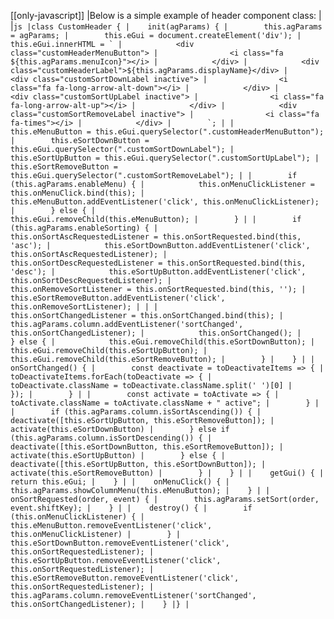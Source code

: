 [[only-javascript]]
|Below is a simple example of header component class:
|
|```js
|class CustomHeader {
|    init(agParams) {
|        this.agParams = agParams;
|        this.eGui = document.createElement('div');
|        this.eGui.innerHTML = `
|            <div class="customHeaderMenuButton">
|                <i class="fa ${this.agParams.menuIcon}"></i>
|            </div>
|            <div class="customHeaderLabel">${this.agParams.displayName}</div>
|            <div class="customSortDownLabel inactive">
|                <i class="fa fa-long-arrow-alt-down"></i>
|            </div>
|            <div class="customSortUpLabel inactive">
|                <i class="fa fa-long-arrow-alt-up"></i>
|            </div>
|            <div class="customSortRemoveLabel inactive">
|                <i class="fa fa-times"></i>
|            </div>
|        `;
|
|        this.eMenuButton = this.eGui.querySelector(".customHeaderMenuButton");
|        this.eSortDownButton = this.eGui.querySelector(".customSortDownLabel");
|        this.eSortUpButton = this.eGui.querySelector(".customSortUpLabel");
|        this.eSortRemoveButton = this.eGui.querySelector(".customSortRemoveLabel");
|
|        if (this.agParams.enableMenu) {
|            this.onMenuClickListener = this.onMenuClick.bind(this);
|            this.eMenuButton.addEventListener('click', this.onMenuClickListener);
|        } else {
|            this.eGui.removeChild(this.eMenuButton);
|        }
|
|        if (this.agParams.enableSorting) {
|            this.onSortAscRequestedListener = this.onSortRequested.bind(this, 'asc');
|            this.eSortDownButton.addEventListener('click', this.onSortAscRequestedListener);
|            this.onSortDescRequestedListener = this.onSortRequested.bind(this, 'desc');
|            this.eSortUpButton.addEventListener('click', this.onSortDescRequestedListener);
|            this.onRemoveSortListener = this.onSortRequested.bind(this, '');
|            this.eSortRemoveButton.addEventListener('click', this.onRemoveSortListener);
|
|
|            this.onSortChangedListener = this.onSortChanged.bind(this);
|            this.agParams.column.addEventListener('sortChanged', this.onSortChangedListener);
|            this.onSortChanged();
|        } else {
|            this.eGui.removeChild(this.eSortDownButton);
|            this.eGui.removeChild(this.eSortUpButton);
|            this.eGui.removeChild(this.eSortRemoveButton);
|        }
|    }
|
|    onSortChanged() {
|        const deactivate = toDeactivateItems => {
|            toDeactivateItems.forEach(toDeactivate => {
|                toDeactivate.className = toDeactivate.className.split(' ')[0]
|            });
|        }
|
|        const activate = toActivate => {
|            toActivate.className = toActivate.className + " active";
|        }
|
|        if (this.agParams.column.isSortAscending()) {
|            deactivate([this.eSortUpButton, this.eSortRemoveButton]);
|            activate(this.eSortDownButton)
|        } else if (this.agParams.column.isSortDescending()) {
|            deactivate([this.eSortDownButton, this.eSortRemoveButton]);
|            activate(this.eSortUpButton)
|        } else {
|            deactivate([this.eSortUpButton, this.eSortDownButton]);
|            activate(this.eSortRemoveButton)
|        }
|    }
|
|    getGui() {
|        return this.eGui;
|    }
|
|    onMenuClick() {
|        this.agParams.showColumnMenu(this.eMenuButton);
|    }
|
|    onSortRequested(order, event) {
|        this.agParams.setSort(order, event.shiftKey);
|    }
|
|    destroy() {
|        if (this.onMenuClickListener) {
|            this.eMenuButton.removeEventListener('click', this.onMenuClickListener)
|        }
|        this.eSortDownButton.removeEventListener('click', this.onSortRequestedListener);
|        this.eSortUpButton.removeEventListener('click', this.onSortRequestedListener);
|        this.eSortRemoveButton.removeEventListener('click', this.onSortRequestedListener);
|        this.agParams.column.removeEventListener('sortChanged', this.onSortChangedListener);
|    }
|}
|```
